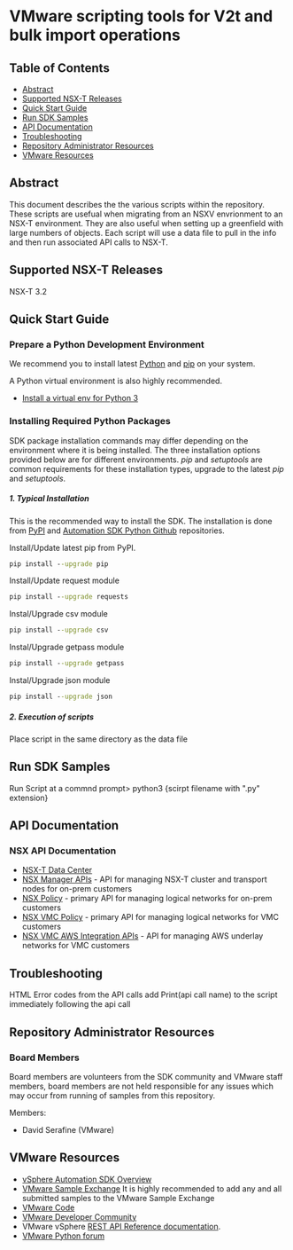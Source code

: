 # VMware scripting tools for V2t and bulk import operations 


## Table of Contents
- [Abstract](#abstract)
- [Supported NSX-T Releases](#supported-nsx-t-releases)
- [Quick Start Guide](#quick-start-guide)
- [Run SDK Samples](#run-sdk-samples)
- [API Documentation](#api-documentation)
- [Troubleshooting](#troubleshooting)
- [Repository Administrator Resources](#repository-administrator-resources)
- [VMware Resources](#vmware-resources)

## Abstract
This document describes the the various scripts within the repository.  These scripts are usefual when migrating from an NSXV envrionment to an NSX-T environment.  They are also useful when setting up a greenfield with large numbers of objects.  Each script will use a data file to pull in the info and then run associated API calls to NSX-T.

## Supported NSX-T Releases
NSX-T 3.2

## Quick Start Guide

### Prepare a Python Development Environment

We recommend you to install latest [Python](http://docs.python-guide.org/en/latest/starting/installation/) and [pip](https://pypi.python.org/pypi/pip/) on your system.

A Python virtual environment is also highly recommended.
* [Install a virtual env for Python 3](https://docs.python.org/3/tutorial/venv.html)

### Installing Required Python Packages
SDK package installation commands may differ depending on the environment where it is being installed. The three installation options provided below are for different environments.
*pip* and *setuptools* are common requirements for these installation types, upgrade to the latest *pip* and *setuptools*.

##### 1. Typical Installation
This is the recommended way to install the SDK. The installation is done from [PyPI](https://pypi.org/) and [Automation SDK Python Github](https://github.com/vmware/vsphere-automation-sdk-python) repositories.

Install/Update latest pip from PyPI.
```cmd
pip install --upgrade pip
```
Install/Update request module
```cmd
pip install --upgrade requests
```
Instal/Upgrade csv module
```cmd
pip install --upgrade csv
```
Instal/Upgrade getpass module
```cmd
pip install --upgrade getpass
```
Instal/Upgrade json module
```cmd
pip install --upgrade json
```

##### 2. Execution of scripts

Place script in the same directory as the data file

## Run SDK Samples

Run Script
at a commnd prompt> python3 {scirpt filename with ".py" extension}

## API Documentation

### NSX API Documentation
* [NSX-T Data Center](https://docs.vmware.com/en/VMware-NSX-T-Data-Center/index.html)
* [NSX Manager APIs](https://vmware.github.io/vsphere-automation-sdk-python/nsx/nsx/index.html) - API for managing NSX-T cluster and transport nodes for on-prem customers
* [NSX Policy](https://vmware.github.io/vsphere-automation-sdk-python/nsx/nsx_policy/index.html) - primary API for managing logical networks for on-prem customers
* [NSX VMC Policy](https://vmware.github.io/vsphere-automation-sdk-python/nsx/nsx_vmc_policy/index.html) - primary API for managing logical networks for VMC customers
* [NSX VMC AWS Integration APIs](https://vmware.github.io/vsphere-automation-sdk-python/nsx/nsx_vmc_aws_integration/index.html) - API for managing AWS underlay networks for VMC customers

## Troubleshooting

HTML Error codes from the API calls 
add Print(api call name) to the script immediately following the api call

## Repository Administrator Resources

### Board Members

Board members are volunteers from the SDK community and VMware staff members, board members are not held responsible for any issues which may occur from running of samples from this repository.

Members:
* David Serafine (VMware)

## VMware Resources

* [vSphere Automation SDK Overview](http://pubs.vmware.com/vsphere-65/index.jsp#com.vmware.vapi.progguide.doc/GUID-AF73991C-FC1C-47DF-8362-184B6544CFDE.html)
* [VMware Sample Exchange](https://code.vmware.com/samples) It is highly recommended to add any and all submitted samples to the VMware Sample Exchange
* [VMware Code](https://code.vmware.com/home)
* [VMware Developer Community](https://communities.vmware.com/community/vmtn/developer)
* VMware vSphere [REST API Reference documentation](https://developer.vmware.com/docs/vsphere-automation/latest/).
* [VMware Python forum](https://code.vmware.com/forums/7508/vsphere-automation-sdk-for-python)
